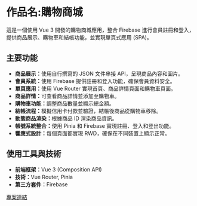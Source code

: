 <h1>作品名:購物商城</h1>
<p>這是一個使用 Vue 3 開發的購物商城應用，整合 Firebase 進行會員註冊和登入，提供商品展示、購物車和結帳功能，並實現單頁式應用 (SPA)。</p>
<h2>主要功能</h2>
<ul>
    <li><strong>商品展示：</strong>使用自行撰寫的 JSON 文件串接 API，呈現商品內容和圖片。</li>
    <li><strong>會員系統：</strong>使用 Firebase 提供註冊和登入功能，確保會員資料安全。</li>
    <li><strong>單頁應用：</strong>使用 Vue Router 實現首頁、商品詳情頁面和購物車頁面。</li>
    <li><strong>商品詳情：</strong>可查看商品詳情並添加至購物車。</li>
    <li><strong>購物車功能：</strong>調整商品數量並顯示總金額。</li>
    <li><strong>結帳流程：</strong>模擬信用卡付款並驗證，結帳後商品從購物車移除。</li>
    <li><strong>動態商品渲染：</strong>根據商品 ID 渲染商品資訊。</li>
    <li><strong>帳號系統整合：</strong>使用 Pinia 和 Firebase 實現註冊、登入和登出功能。</li>
    <li><strong>響應式設計：</strong>每個頁面都實現 RWD，確保在不同裝置上顯示正常。</li>
</ul>
<h2>使用工具與技術</h2>
<ul>
    <li><strong>前端框架：</strong>Vue 3 (Composition API)</li>
    <li><strong>技術：</strong>Vue Router, Pinia</li>
    <li><strong>第三方套件：</strong>Firebase</li>
</ul>
<a href="https://a41522001.github.io/cart-test/" target="_blank">專案連結</a>

